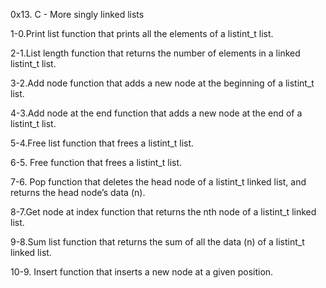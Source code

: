 0x13. C - More singly linked lists

1-0.Print list
 function that prints all the elements of a listint_t list.

2-1.List length
function that returns the number of elements in a linked listint_t list.

3-2.Add node
function that adds a new node at the beginning of a listint_t list.

4-3.Add node at the end
function that adds a new node at the end of a listint_t list.

5-4.Free list
function that frees a listint_t list.

6-5. Free
function that frees a listint_t list.

7-6. Pop
function that deletes the head node of a listint_t linked list, and returns the head node’s data (n).

8-7.Get node at index
function that returns the nth node of a listint_t linked list.

9-8.Sum list
function that returns the sum of all the data (n) of a listint_t linked list.

10-9. Insert
function that inserts a new node at a given position.

